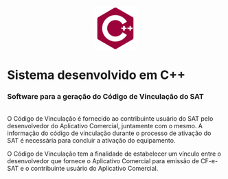 <p align="center">
    <img src="https://raw.githubusercontent.com/devicons/devicon/master/icons/cplusplus/cplusplus-plain.svg" heigth="100" width="100" alt="C++">
</p>

# Sistema desenvolvido em C++

### Software para a geração do Código de Vinculação do SAT
<br />
O Código de Vinculação é fornecido ao contribuinte usuário do SAT pelo desenvolvedor do Aplicativo Comercial, juntamente com o mesmo. A informação do código de vinculação durante o processo de ativação do SAT é necessária para concluir a ativação do equipamento.

O Código de Vinculação tem a finalidade de estabelecer um vínculo entre o desenvolvedor que fornece o Aplicativo Comercial para emissão de CF-e-SAT e o contribuinte usuário do Aplicativo Comercial.

